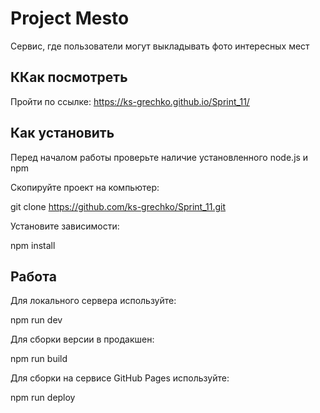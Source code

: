 # Project Mesto

Сервис, где пользователи могут выкладывать фото интересных мест

## ККак посмотреть
Пройти по ссылке: https://ks-grechko.github.io/Sprint_11/

## Как установить

Перед началом работы проверьте наличие установленного node.js и npm

Скопируйте проект на компьютер:

git clone https://github.com/ks-grechko/Sprint_11.git

Установите зависимости:

npm install

## Работа

Для локального сервера используйте:

npm run dev

Для сборки версии в продакшен:

npm run build

Для сборки на сервисе GitHub Pages используйте:

npm run deploy


